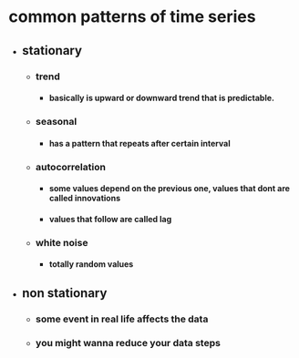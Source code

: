 # common patterns of time series 
- ## stationary
	- ### trend
		- #### basically is upward or downward trend that is predictable.
	- ### seasonal 
		- #### has a pattern that repeats after certain interval
	- ### autocorrelation 
		- #### some values depend on the previous one, values that dont are called innovations
		- #### values that follow are called lag	
	- ### white noise 
		- #### totally random values
- ## non stationary
	- ### some event in real life affects the data 
	- ### you might wanna reduce your data steps 